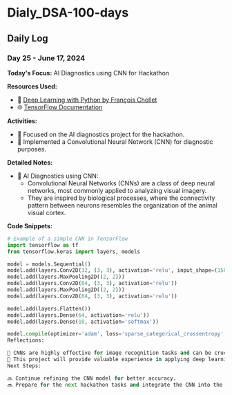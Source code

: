 # Dialy_DSA-100-days

## Daily Log

### Day 25 - June 17, 2024

**Today's Focus:** AI Diagnostics using CNN for Hackathon

**Resources Used:**
- 📖 [Deep Learning with Python by François Chollet](https://www.amazon.com/Deep-Learning-Python-Francois-Chollet/dp/1617294438)
- 🌐 [TensorFlow Documentation](https://www.tensorflow.org/guide)

**Activities:**
- 📝 Focused on the AI diagnostics project for the hackathon.
- 📌 Implemented a Convolutional Neural Network (CNN) for diagnostic purposes.

**Detailed Notes:**
- 📝 AI Diagnostics using CNN:
  - Convolutional Neural Networks (CNNs) are a class of deep neural networks, most commonly applied to analyzing visual imagery.
  - They are inspired by biological processes, where the connectivity pattern between neurons resembles the organization of the animal visual cortex.

**Code Snippets:**
```python
# Example of a simple CNN in TensorFlow
import tensorflow as tf
from tensorflow.keras import layers, models

model = models.Sequential()
model.add(layers.Conv2D(32, (3, 3), activation='relu', input_shape=(150, 150, 3)))
model.add(layers.MaxPooling2D((2, 2)))
model.add(layers.Conv2D(64, (3, 3), activation='relu'))
model.add(layers.MaxPooling2D((2, 2)))
model.add(layers.Conv2D(64, (3, 3), activation='relu'))

model.add(layers.Flatten())
model.add(layers.Dense(64, activation='relu'))
model.add(layers.Dense(10, activation='softmax'))

model.compile(optimizer='adam', loss='sparse_categorical_crossentropy', metrics=['accuracy'])
Reflections:

🤔 CNNs are highly effective for image recognition tasks and can be crucial for medical diagnostics.
🚀 This project will provide valuable experience in applying deep learning to real-world problems.
Next Steps:

🔜 Continue refining the CNN model for better accuracy.
🔜 Prepare for the next hackathon tasks and integrate the CNN into the full diagnostics workflow.
